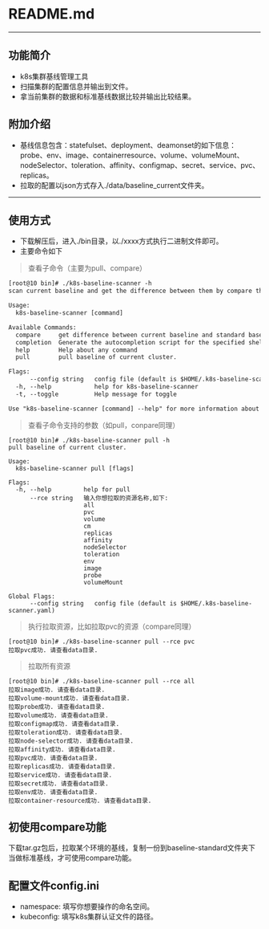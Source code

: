 # README.md
---

##  功能简介
*   k8s集群基线管理工具
*   扫描集群的配置信息并输出到文件。
*   拿当前集群的数据和标准基线数据比较并输出比较结果。

## 附加介绍
* 基线信息包含：statefulset、deployment、deamonset的如下信息：probe、env、image、containerresource、volume、volumeMount、nodeSelector、toleration、affinity、configmap、secret、service、pvc、replicas。
* 拉取的配置以json方式存入./data/baseline_current文件夹。
---
## 使用方式
- 下载解压后，进入./bin目录，以./xxxx方式执行二进制文件即可。
- 主要命令如下
> 查看子命令（主要为pull、compare）
```html
[root@10 bin]# ./k8s-baseline-scanner -h
scan current baseline and get the difference between them by compare them.

Usage:
  k8s-baseline-scanner [command]

Available Commands:
  compare     get difference between current baseline and standard baseline
  completion  Generate the autocompletion script for the specified shell
  help        Help about any command
  pull        pull baseline of current cluster.

Flags:
      --config string   config file (default is $HOME/.k8s-baseline-scanner.yaml)
  -h, --help            help for k8s-baseline-scanner
  -t, --toggle          Help message for toggle

Use "k8s-baseline-scanner [command] --help" for more information about a command.
```
> 查看子命令支持的参数（如pull，conpare同理）

```
[root@10 bin]# ./k8s-baseline-scanner pull -h
pull baseline of current cluster.

Usage:
  k8s-baseline-scanner pull [flags]

Flags:
  -h, --help         help for pull
      --rce string   输入你想拉取的资源名称,如下: 
                     all
                     pvc
                     volume
                     cm
                     replicas
                     affinity
                     nodeSelector
                     toleration
                     env
                     image
                     probe
                     volumeMount

Global Flags:
      --config string   config file (default is $HOME/.k8s-baseline-scanner.yaml)
```
> 执行拉取资源，比如拉取pvc的资源（compare同理）

```
[root@10 bin]# ./k8s-baseline-scanner pull --rce pvc
拉取pvc成功. 请查看data目录.
```

> 拉取所有资源

```
[root@10 bin]# ./k8s-baseline-scanner pull --rce all
拉取image成功. 请查看data目录.
拉取volume-mount成功. 请查看data目录.
拉取probe成功. 请查看data目录.
拉取volume成功. 请查看data目录.
拉取configmap成功. 请查看data目录.
拉取toleration成功. 请查看data目录.
拉取node-selector成功. 请查看data目录.
拉取affinity成功. 请查看data目录.
拉取pvc成功. 请查看data目录.
拉取replicas成功. 请查看data目录.
拉取service成功. 请查看data目录.
拉取secret成功. 请查看data目录.
拉取env成功. 请查看data目录.
拉取container-resource成功. 请查看data目录.
```

## 初使用compare功能
 下载tar.gz包后，拉取某个环境的基线，复制一份到baseline-standard文件夹下当做标准基线，才可使用compare功能。

## 配置文件config.ini
 - namespace: 填写你想要操作的命名空间。
 - kubeconfig: 填写k8s集群认证文件的路径。
